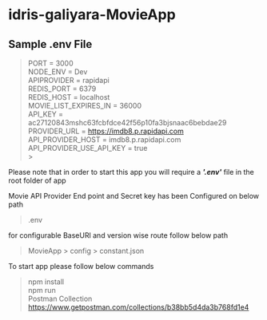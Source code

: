 # idris-galiyara-MovieApp

## Sample .env File

> PORT = 3000<br/>
> NODE_ENV = Dev<br/>
> APIPROVIDER = rapidapi<br/>
> REDIS_PORT = 6379<br/>
> REDIS_HOST = localhost<br/>
> MOVIE_LIST_EXPIRES_IN = 36000<br/>
> API_KEY = ac27120843mshc63fcbfdce42f56p10fa3bjsnaac6bebdae29<br/>
> PROVIDER_URL = https://imdb8.p.rapidapi.com<br/>
> API_PROVIDER_HOST = imdb8.p.rapidapi.com<br/>
> API_PROVIDER_USE_API_KEY = true<br/> > <br/>

Please note that in order to start this app you will require a **_'.env'_** file in the root folder of app <br/>

Movie API Provider End point and Secret key has been Configured on below path<br/>

> .env

for configurable BaseURl and version wise route follow below path<br/>

> MovieApp > config > constant.json

To start app please follow below commands<br/>

> npm install<br/>
> npm run<br/>
> Postman Collection
> https://www.getpostman.com/collections/b38bb5d4da3b768fd1e4
